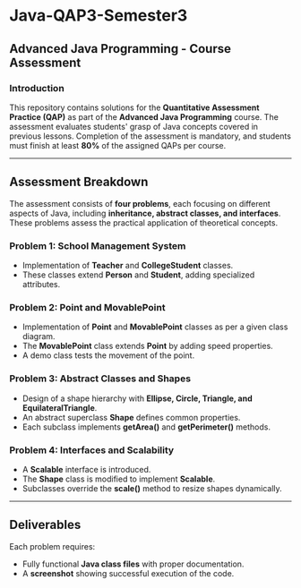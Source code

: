 # Java-QAP3-Semester3

## Advanced Java Programming - Course Assessment

### **Introduction**

This repository contains solutions for the **Quantitative Assessment Practice (QAP)** as part of the **Advanced Java Programming** course. The assessment evaluates students' grasp of Java concepts covered in previous lessons. Completion of the assessment is mandatory, and students must finish at least **80%** of the assigned QAPs per course.

---

## **Assessment Breakdown**

The assessment consists of **four problems**, each focusing on different aspects of Java, including **inheritance, abstract classes, and interfaces**. These problems assess the practical application of theoretical concepts.

### **Problem 1: School Management System**

- Implementation of **Teacher** and **CollegeStudent** classes.
- These classes extend **Person** and **Student**, adding specialized attributes.

### **Problem 2: Point and MovablePoint**

- Implementation of **Point** and **MovablePoint** classes as per a given class diagram.
- The **MovablePoint** class extends **Point** by adding speed properties.
- A demo class tests the movement of the point.

### **Problem 3: Abstract Classes and Shapes**

- Design of a shape hierarchy with **Ellipse, Circle, Triangle, and EquilateralTriangle**.
- An abstract superclass **Shape** defines common properties.
- Each subclass implements **getArea()** and **getPerimeter()** methods.

### **Problem 4: Interfaces and Scalability**

- A **Scalable** interface is introduced.
- The **Shape** class is modified to implement **Scalable**.
- Subclasses override the **scale()** method to resize shapes dynamically.

---

## **Deliverables**

Each problem requires:

- Fully functional **Java class files** with proper documentation.
- A **screenshot** showing successful execution of the code.

<!-- Author  -->
<!-- Abdul Rahman  -->
